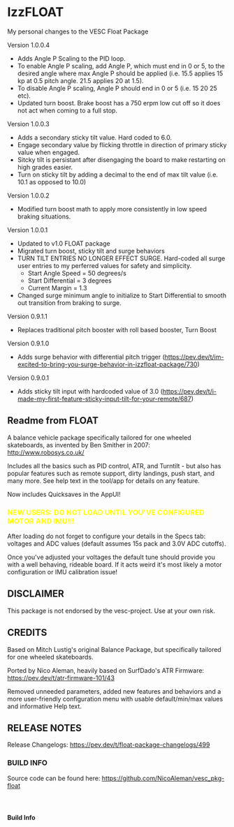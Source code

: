 # IzzFLOAT
My personal changes to the VESC Float Package

Version 1.0.0.4

- Adds Angle P Scaling to the PID loop. 
- To enable Angle P scaling, add Angle P, which must end in 0 or 5, to the desired angle where max Angle P should be applied (i.e. 15.5 applies 15 kp at 0.5 pitch angle. 21.5 applies 20 at 1.5).
- To disable Angle P scaling, Angle P should end in 0 or 5 (i.e. 15 20 25 etc).
- Updated turn boost. Brake boost has a 750 erpm low cut off so it does not act when coming to a full stop.

Version 1.0.0.3

- Adds a secondary sticky tilt value. Hard coded to 6.0.
- Engage secondary value by flicking throttle in direction of primary sticky value when engaged.
- Sitcky tilt is persistant after disengaging the board to make restarting on high grades easier.
- Turn on sticky tilt by adding a decimal to the end of max tilt value (i.e. 10.1 as opposed to 10.0)

Version 1.0.0.2

- Modified turn boost math to apply more consistently in low speed braking situations.

Version 1.0.0.1

- Updated to v1.0 FLOAT package
- Migrated turn boost, sticky tilt and surge behaviors
- TURN TILT ENTRIES NO LONGER EFFECT SURGE. Hard-coded all surge user entries to my perferred values for safety and simplicity. 
  - Start Angle Speed = 50 degrees/s
  - Start Differential = 3 degrees
  - Current Margin = 1.3
- Changed surge minimum angle to initialize to Start Differential to smooth out transition from braking to surge.

Version 0.9.1.1

- Replaces traditional pitch booster with roll based booster, Turn Boost

Version 0.9.1.0

- Adds surge behavior with differential pitch trigger (https://pev.dev/t/im-excited-to-bring-you-surge-behavior-in-izzfloat-package/730)

Version 0.9.0.1

- Adds sticky tilt input with hardcoded value of 3.0 (https://pev.dev/t/i-made-my-first-feature-sticky-input-tilt-for-your-remote/687)



<H2>Readme from FLOAT</H2>

A balance vehicle package specifically tailored for one wheeled skateboards, as invented by Ben Smither in 2007: http://www.robosys.co.uk/

Includes all the basics such as PID control, ATR, and Turntilt - but also has popular features such as remote support,  dirty landings, push start, and many more. See help text in the tool/app for details on any feature.

Now includes Quicksaves in the AppUI!

<H3><font color=yellow>NEW USERS: DO NOT LOAD UNTIL YOU'VE CONFIGURED MOTOR AND IMU!!!</font></H3>

After loading do not forget to configure your details in the Specs tab: voltages and ADC values (default assumes 15s pack and 3.0V ADC cutoffs).

Once you've adjusted your voltages the default tune should provide you with a well behaving, rideable board. If it acts weird it's most likely a motor configuration or IMU calibration issue!

<H2>DISCLAIMER</H2>

This package is not endorsed by the vesc-project. Use at your own risk.

<H2>CREDITS</H2>

Based on Mitch Lustig's original Balance Package, but specifically tailored for one wheeled skateboards.

Ported by Nico Aleman, heavily based on SurfDado's ATR Firmware: https://pev.dev/t/atr-firmware-101/43

Removed unneeded parameters, added new features and behaviors and a more user-friendly configuration menu with usable default/min/max values and informative Help text.

<H2>RELEASE NOTES</H2>

Release Changelogs: https://pev.dev/t/float-package-changelogs/499

<H3>BUILD INFO</H3>

Source code can be found here: https://github.com/NicoAleman/vesc_pkg-float

#### &nbsp;
#### Build Info
